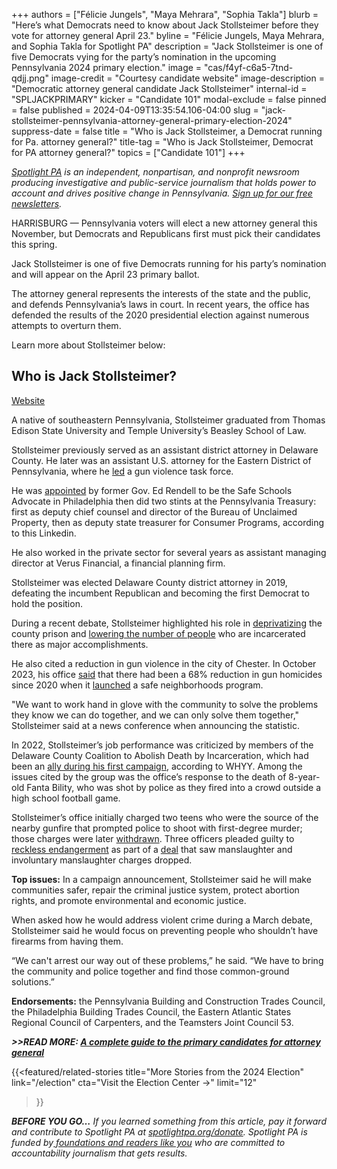 +++
authors = ["Félicie Jungels", "Maya Mehrara", "Sophia Takla"]
blurb = "Here’s what Democrats need to know about Jack Stollsteimer before they vote for attorney general April 23."
byline = "Félicie Jungels, Maya Mehrara, and Sophia Takla for Spotlight PA"
description = "Jack Stollsteimer is one of five Democrats vying for the party’s nomination in the upcoming Pennsylvania 2024 primary election."
image = "cas/f4yf-c6a5-7tnd-qdjj.png"
image-credit = "Courtesy candidate website"
image-description = "Democratic attorney general candidate Jack Stollsteimer"
internal-id = "SPLJACKPRIMARY"
kicker = "Candidate 101"
modal-exclude = false
pinned = false
published = 2024-04-09T13:35:54.106-04:00
slug = "jack-stollsteimer-pennsylvania-attorney-general-primary-election-2024"
suppress-date = false
title = "Who is Jack Stollsteimer, a Democrat running for Pa. attorney general?"
title-tag = "Who is Jack Stollsteimer, Democrat for PA attorney general?"
topics = ["Candidate 101"]
+++

<a href="https://www.spotlightpa.org/"><em>Spotlight PA</em></a><em> is an independent, nonpartisan, and nonprofit newsroom producing investigative and public-service journalism that holds power to account and drives positive change in Pennsylvania. </em><a href="https://www.spotlightpa.org/newsletters"><em>Sign up for our free newsletters</em></a><em>.</em>

HARRISBURG — Pennsylvania voters will elect a new attorney general this November, but Democrats and Republicans first must pick their candidates this spring.

Jack Stollsteimer is one of five Democrats running for his party’s nomination and will appear on the April 23 primary ballot.

The attorney general represents the interests of the state and the public, and defends Pennsylvania’s laws in court. In recent years, the office has defended the results of the 2020 presidential election against numerous attempts to overturn them.

Learn more about Stollsteimer below:

<script src="https://www.spotlightpa.org/embed.js" async></script><div data-spl-embed-version="1" data-spl-src="https://www.spotlightpa.org/embeds/newsletter/"></div>

## Who is Jack Stollsteimer?

<a href="https://www.jackforag.com/">Website</a>

A native of southeastern Pennsylvania, Stollsteimer graduated from Thomas Edison State University and Temple University’s Beasley School of Law.

Stollsteimer previously served as an assistant district attorney in Delaware County. He later was an assistant U.S. attorney for the Eastern District of Pennsylvania, where he <a href="https://www.pacourts.us/Storage/media/pdfs/20210514/120123-file-11104.pdf">led</a> a gun violence task force.

He was <a href="https://www.inquirer.com/philly/news/local/20090815_Philadelphia_school-safety_watchdog_is_shut_down.html">appointed</a> by former Gov. Ed Rendell to be the Safe Schools Advocate in Philadelphia then did two stints at the Pennsylvania Treasury: first as deputy chief counsel and director of the Bureau of Unclaimed Property, then as deputy state treasurer for Consumer Programs, according to this Linkedin.

He also worked in the private sector for several years as assistant managing director at Verus Financial, a financial planning firm.

Stollsteimer was elected Delaware County district attorney in 2019, defeating the incumbent Republican and becoming the first Democrat to hold the position.

During a recent debate, Stollsteimer highlighted his role in <a href="https://whyy.org/articles/delco-takes-back-management-of-george-w-hill-correctional-facility/">deprivatizing</a> the county prison and <a href="https://whyy.org/articles/delaware-county-significant-gains-reducing-prison-population/#:~:text=On%20January%201%2C%202022%2C%20the,it%20took%20to%20get%20there.">lowering the number of people</a> who are incarcerated there as major accomplishments.

He also cited a reduction in gun violence in the city of Chester. In October 2023, his office <a href="https://6abc.com/chester-homicides-delaware-county-gun-violence-pennsylvania-crime-da-jack-stollsteimer/13859574/">said</a> that there had been a 68% reduction in gun homicides since 2020 when it <a href="https://6abc.com/chester-homicides-delaware-county-gun-violence-pennsylvania-crime-da-jack-stollsteimer/13859574/">launched</a> a safe neighborhoods program.

&#34;We want to work hand in glove with the community to solve the problems they know we can do together, and we can only solve them together,&#34; Stollsteimer said at a news conference when announcing the statistic.

In 2022, Stollsteimer’s job performance was criticized by members of the Delaware County Coalition to Abolish Death by Incarceration, which had been an <a href="https://whyy.org/articles/hit-the-road-jack-protesters-call-for-accountability-from-delco-da-stollsteimer/">ally during his first campaign</a>, according to WHYY. Among the issues cited by the group was the office’s response to the death of 8-year-old Fanta Bility, who was shot by police as they fired into a crowd outside a high school football game.

Stollsteimer’s office initially charged two teens who were the source of the nearby gunfire that prompted police to shoot with first-degree murder; those charges were later <a href="https://www.inquirer.com/news/fanta-bility-sharon-hill-police-criminal-charges-grand-jury-20220118.html">withdrawn</a>. Three officers pleaded guilty to <a href="https://www.inquirer.com/crime/fanta-bility-shooting-trial-sentencing-sharon-hill-police-20230505.html">reckless endangerment</a> as part of a <a href="https://www.inquirer.com/news/fanta-bility-shooting-sharon-hill-police-guilty-plea-20221110.html">deal</a> that saw manslaughter and involuntary manslaughter charges dropped.

<strong>Top issues:</strong> In a campaign announcement, Stollsteimer said he will make communities safer, repair the criminal justice system, protect abortion rights, and promote environmental and economic justice.

When asked how he would address violent crime during a March debate, Stollsteimer said he would focus on preventing people who shouldn’t have firearms from having them.

“We can&#39;t arrest our way out of these problems,” he said. “We have to bring the community and police together and find those common-ground solutions.”

<strong>Endorsements:</strong> the Pennsylvania Building and Construction Trades Council, the Philadelphia Building Trades Council, the Eastern Atlantic States Regional Council of Carpenters, and the Teamsters Joint Council 53.

<strong><em>&gt;&gt;READ MORE: </em></strong><a href="https://www.spotlightpa.org/news/2024/03/pennsylvania-election-2024-attorney-general-primary-candidates/"><strong><em>A complete guide to the primary candidates for attorney general</em></strong></a><strong><em></em></strong>

{{<featured/related-stories 
  title="More Stories from the 2024 Election" 
  link="/election"
  cta="Visit the Election Center →"
  limit="12"
>}}

<strong><em>BEFORE YOU GO…</em></strong><em> If you learned something from this article, pay it forward and contribute to Spotlight PA at </em><a href="http://spotlightpa.org/donate"><em>spotlightpa.org/donate</em></a><em>. Spotlight PA is funded by</em><a href="https://www.spotlightpa.org/support"><em> foundations and readers like you</em></a><em> who are committed to accountability journalism that gets results.</em>

